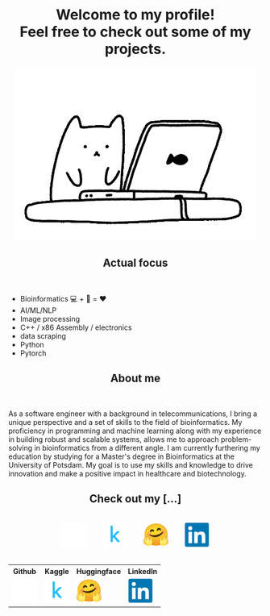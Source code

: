 <h1 align="center">Welcome to my profile!<br>Feel free to check out some of my projects.</h1>

<p align="center">
  <img src="./cat1.gif">
</p>

<h2 align="center">Actual focus</h2>
<br>
<ul>
  <li>Bioinformatics 💻 + 🧬 = ❤️</li>
  <li>AI/ML/NLP</li>
  <li>Image processing</li>
  <li>C++ / x86 Assembly / electronics</li>
  <li>data scraping</li>
  <li>Python</li>
  <li>Pytorch</li>
</ul>

<h2 align="center">About me</h2>
<br>
<p>As a software engineer with a background in telecommunications, I bring a unique perspective and a set of skills to the field of bioinformatics. My proficiency in programming and machine learning along with my experience in building robust and scalable systems, allows me to approach problem-solving in bioinformatics from a different angle. I am currently furthering my education by studying for a Master's degree in Bioinformatics at the University of Potsdam. My goal is to use my skills and knowledge to drive innovation and make a positive impact in healthcare and biotechnology.</p>

<h2 align="center">Check out my [...]</h2>
<br>
<div align="center">
<a href="https://github.com/nigelhartm"><img src="github.svg" style="width:50px;height:50px;"></a>&nbsp;&nbsp;&nbsp;&nbsp;&nbsp;&nbsp;&nbsp;
<a href="https://www.kaggle.com/nigelhartm"><img src="kaggle.svg" style="width:50px;height:50px;"></a>&nbsp;&nbsp;&nbsp;&nbsp;&nbsp;&nbsp;&nbsp;
<a href="https://huggingface.co/nigelhartm"><img src="hugging-face.svg" style="width:50px;height:50px;"></a>&nbsp;&nbsp;&nbsp;&nbsp;&nbsp;&nbsp;&nbsp;
<a href="https://www.linkedin.com/in/nigel-hartman-a24437179/"><img src="linkedin.svg" style="width:50px;height:50px;"></a>
</div>
<br>
 <table>
  <tr>
    <th>Github</th>
    <th>Kaggle</th>
    <th>Huggingface</th>
    <th>LinkedIn</th>
  </tr>
  <tr>
    <td><a href="https://github.com/nigelhartm"><img src="github.svg" style="width:50px;height:50px;"></a></td>
    <td><a href="https://www.kaggle.com/nigelhartm"><img src="kaggle.svg" style="width:50px;height:50px;"></a></td>
    <td><a href="https://huggingface.co/nigelhartm"><img src="hugging-face.svg" style="width:50px;height:50px;"></a></td>
    <td><a href="https://www.linkedin.com/in/nigel-hartman-a24437179/"><img src="linkedin.svg" style="width:50px;height:50px;"></a></td>
  </tr>
</table> 
